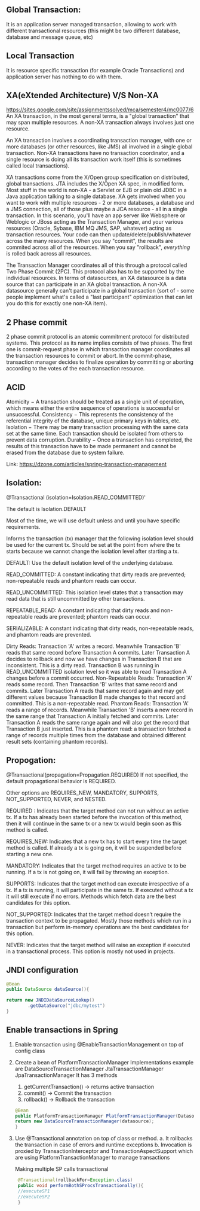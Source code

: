###
## Global Transaction: 
It is an application server managed transaction, allowing to work with different transactional resources 
(this might be two different database, database and message queue, etc)

## Local Transaction 
It is resource specific transaction (for example Oracle Transactions) and application server has nothing to do with them. 

## XA(eXtended Architecture) V/S Non-XA
https://sites.google.com/site/assignmentssolved/mca/semester4/mc0077/6
An XA transaction, in the most general terms, is a "global transaction" that may span multiple resources. 
A non-XA transaction always involves just one resource. 

An XA transaction involves a coordinating transaction manager, with one or more databases (or other resources, like JMS) all involved in a single global transaction. 
Non-XA transactions have no transaction coordinator, and a single resource is doing all its transaction work itself (this is sometimes called local transactions). 

XA transactions come from the X/Open group specification on distributed, global transactions. JTA includes the X/Open XA spec, in modified form. 
Most stuff in the world is non-XA - a Servlet or EJB or plain old JDBC in a Java application talking to a single database. XA gets involved when you want to work with multiple resources - 2 or more databases, a database and a JMS connection, all of those plus maybe a JCA resource - all in a single transaction. In this scenario, you'll have an app server like Websphere or Weblogic or JBoss acting as the Transaction Manager, and your various resources (Oracle, Sybase, IBM MQ JMS, SAP, whatever) acting as transaction resources. Your code can then update/delete/publish/whatever across the many resources. When you say "commit", the results are commited across all of the resources. When you say "rollback", _everything_ is rolled back across all resources. 

The Transaction Manager coordinates all of this through a protocol called Two Phase Commit (2PC). This protocol also has to be supported by the individual resources. 
In terms of datasources, an XA datasource is a data source that can participate in an XA global transaction. A non-XA datasource generally can't participate in a global transaction (sort of - some people implement what's called a "last participant" optimization that can let you do this for exactly one non-XA item). 

## 2 Phase commit
2 phase commit protocol is an atomic commitment protocol for distributed systems. 
This protocol as its name implies consists of two phases. 
The first one is commit-request phase in which transaction manager coordinates all the transaction resources to commit or abort. 
In the commit-phase, transaction manager decides to finalize operation by committing or aborting according to the votes of the each 
transaction resource.

## ACID
Atomicity − A transaction should be treated as a single unit of operation, which means either the entire sequence of operations is successful or unsuccessful.
Consistency − This represents the consistency of the referential integrity of the database, unique primary keys in tables, etc.
Isolation − There may be many transaction processing with the same data set at the same time. Each transaction should be isolated from others to prevent data corruption.
Durability − Once a transaction has completed, the results of this transaction have to be made permanent and cannot be erased from the database due to system failure.

Link: https://dzone.com/articles/spring-transaction-management

## Isolation: 
@Transactional (isolation=Isolation.READ_COMMITTED)'

The default is Isolation.DEFAULT

Most of the time, we will use default unless and until you have specific requirements.

Informs the transaction (tx) manager that the following isolation level should be used for the current tx. Should be set at the point from where the tx starts because we cannot change the isolation level after starting a tx.

DEFAULT: Use the default isolation level of the underlying database.

READ_COMMITTED: A constant indicating that dirty reads are prevented; non-repeatable reads and phantom reads can occur.

READ_UNCOMMITTED: This isolation level states that a transaction may read data that is still uncommitted by other transactions.

REPEATABLE_READ: A constant indicating that dirty reads and non-repeatable reads are prevented; phantom reads can occur.

SERIALIZABLE: A constant indicating that dirty reads, non-repeatable reads, and phantom reads are prevented.

Dirty Reads: Transaction 'A' writes a record. Meanwhile Transaction 'B' reads that same record before Transaction A commits. Later Transaction A decides to rollback and now we have changes in Transaction B that are inconsistent. This is a dirty read. Transaction B was running in READ_UNCOMMITTED isolation level so it was able to read Transaction A changes before a commit occurred.
Non-Repeatable Reads: Transaction 'A' reads some record. Then Transaction 'B' writes that same  record and commits. Later Transaction A reads that same record again and may get different values because Transaction B made changes to that record and committed. This is a non-repeatable read.
Phantom Reads: Transaction 'A' reads a range of records. Meanwhile Transaction 'B' inserts a new record in the same range that Transaction A initially fetched and commits. Later Transaction A reads the same range again and will also get the record that Transaction B just inserted. This is a phantom read: a transaction fetched a range of records multiple times from the database and obtained different result sets (containing phantom records).

## Propogation:
@Transactional(propagation=Propagation.REQUIRED)
If not specified, the default propagational behavior is REQUIRED. 

Other options are REQUIRES_NEW, MANDATORY, SUPPORTS, NOT_SUPPORTED, NEVER, and NESTED.

REQUIRED : Indicates that the target method can not run without an active tx. If a tx has already been started before the invocation of this method, then it will continue in the same tx or a new tx would begin soon as this method is called.    

REQUIRES_NEW: Indicates that a new tx has to start every time the target method is called. If already a tx is going on, it will be suspended before starting a new one.

MANDATORY: Indicates that the target method requires an active tx to be running. If a tx is not going on, it will fail by throwing an exception.

SUPPORTS: Indicates that the target method can execute irrespective of a tx. If a tx is running, it will participate in the same tx. If executed without a tx it will still execute if no errors.
Methods which fetch data are the best candidates for this option.

NOT_SUPPORTED: Indicates that the target method doesn’t require the transaction context to be propagated.
Mostly those methods which run in a transaction but perform in-memory operations are the best candidates for this option.

NEVER: Indicates that the target method will raise an exception if executed in a transactional process.
This option is mostly not used in projects.

## JNDI configuration

```java
@Bean
public DataSource dataSource(){

return new JNDIDataSourceLookup()
        .getDataSource("jdbc/mytest")
}
```

## Enable transactions in Spring

1. Enable transaction using @EnableTransactionManagement on top of config class
2. Create a bean of PlatformTransactionManager
    Implementations example are
    DataSourceTransactionManager
    JtaTransactionManager
    JpaTransactionManager
    It has 3 methods 
    1. getCurrentTransaction() -> returns active transaction
    2. commit() -> Commit the transaction
    3. rollback() -> Rollback the transaction
   ```java
   @Bean
   public PlatformTransactionManager PlatformTransactionManager(Datasource datasource){
   return new DataSourceTransactionManager(datasource);
   }
   ```
3. Use @Transactional annotation on top of class or method. 
   a. It rollbacks the transaction in case of errors and runtime exceptions
   b. Invocation is proxied by TransactionInterceptor and TransactionAspectSupport which are using PlatformTransactionManager to manage transactions
   
    Making multiple SP calls transactional
   ```java
    @Transactional(rollbackFor=Exception.class)
    public void performBothSProcsTransactionally(){
    //executeSP1
    //executeSP2
    }
   ```



